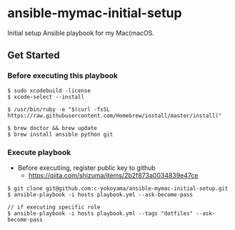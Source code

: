 # ansible-mymac-initial-setup

Initial setup Ansible playbook for my Mac(macOS.

## Get Started

### Before executing this playbook

```
$ sudo xcodebuild -license
$ xcode-select --install

$ /usr/bin/ruby -e "$(curl -fsSL https://raw.githubusercontent.com/Homebrew/install/master/install)"

$ brew doctor && brew update
$ brew install ansible python git
```

### Execute playbook

- Before executiing, register public key to github
  - https://qiita.com/shizuma/items/2b2f873a0034839e47ce

```
$ git clone git@github.com:c-yokoyama/ansible-mymac-initial-setup.git
$ ansible-playbook -i hosts playbook.yml --ask-become-pass

// if executing specific role
$ ansible-playbook -i hosts playbook.yml --tags "dotfiles" --ask-become-pass
```
